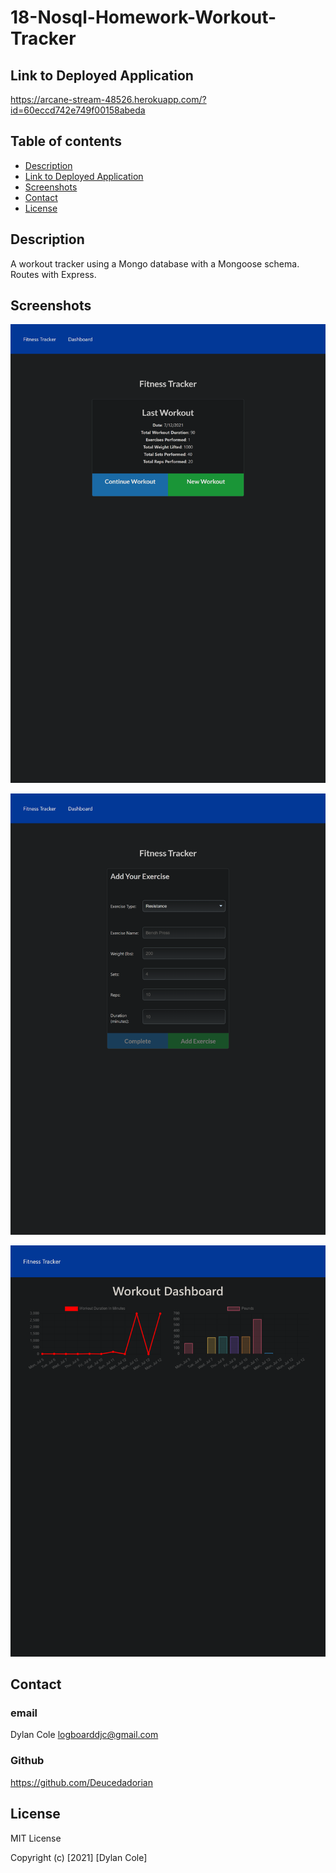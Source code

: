 # 18-Nosql-Homework-Workout-Tracker


 ##  Link to Deployed Application

 https://arcane-stream-48526.herokuapp.com/?id=60eccd742e749f00158abeda

## Table of contents
- [Description](#description)
- [Link to Deployed Application](#link-to-deployed-application)
- [Screenshots](#screenshots)
- [Contact](#contact) 
- [License](#license)

## Description

 A workout tracker using a Mongo database with a Mongoose schema. Routes with Express.

 ## Screenshots

 ![Screenshot of the homepage](assets/images/arcane-stream-48526.herokuapp.com__id=60eccd742e749f00158abeda.png)

 ![Screenshot of the form for adding an exercise](assets/images/localhost_3000_exercise_id=60ecd03cf0ddc452e4c2750e.png)

 ![Screenshot of the page for viewing workout stats](assets/images/localhost_3000_stats.png)

 ## Contact

### email

Dylan Cole <logboarddjc@gmail.com>

### Github 

https://github.com/Deucedadorian

## License
 
MIT License

Copyright (c) [2021] [Dylan Cole]
